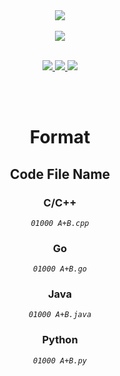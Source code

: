 <div align="center"><a href="https://www.acmicpc.net/user/banlxx"><img src="https://d2gd6pc034wcta.cloudfront.net/images/logo@2x.png"></a></div>
<br />
<div align="center"><img src="https://hits.seeyoufarm.com/api/count/incr/badge.svg?url=https%3A%2F%2Fgithub.com%2Fkimbank%2FBOJ&count_bg=%2379C83D&title_bg=%23555555&icon=&icon_color=%23E7E7E7&title=view&edge_flat=false"/></div>
<br />

<p align="center">
  <a href="https://solved.ac/profile/banlxx">
    <img src="https://github-readme-solvedac-hyp3rflow.vercel.app/api/?handle=banlxx" style="float: center">
  </a>
  <a href="https://www.acmicpc.net/user/banlxx">
    <img src="http://mazassumnida.wtf/api/v2/generate_badge?boj=banlxx" style="float: center">
  </a>
  <a href="https://solved.ac/profile/banlxx">
    <img src="https://mazandi.herokuapp.com/api?handle=banlxx&theme=dark" style="float: center">
  </a>
</p>
<br /><br />


<h1 align="center"><strong>Format</strong></h1>

<h2 align="center"><strong>Code File Name</strong></h3>

<h3 align="center">C/C++</h3>
<div align="center">
  <em><code>01000 A+B.cpp</code></em>
</div>

<h3 align="center">Go</h3>
<div align="center">
  <em><code>01000 A+B.go</code></em>
</div>

<h3 align="center">Java</h3>
<div align="center">
  <em><code>01000 A+B.java</code></em>
</div>

<h3 align="center">Python</h3>
<div align="center">
  <em><code>01000 A+B.py</code></em>
</div>

<br/>
<br/>


<!-- ████็็็็็็็็็็็็็็็็็็็็็็็็็็็็็ -->
